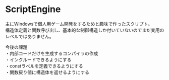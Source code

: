 ScriptEngine
============

主にWindowsで個人用ゲーム開発をするためと趣味で作ったスクリプト。  
構造体定義と関数呼び出し、基本的な制御構造しか付いていないのでまだ実用のレベルではありません。  

今後の課題  
・内部コードだけを生成するコンパイラの作成  
・インクルードできるようにする  
・constラベルを定義できるようにする  
・関数戻り値に構造体を返せるようにする  
